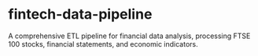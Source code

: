 # fintech-data-pipeline
A comprehensive ETL pipeline for financial data analysis, processing FTSE 100 stocks, financial statements, and economic indicators.

